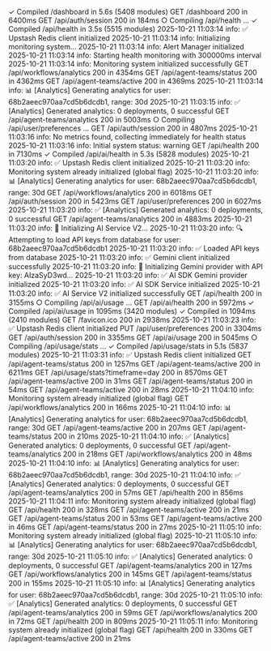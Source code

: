  ✓ Compiled /dashboard in 5.6s (5408 modules)
 GET /dashboard 200 in 6400ms
 GET /api/auth/session 200 in 184ms
 ○ Compiling /api/health ...
 ✓ Compiled /api/health in 3.5s (5515 modules)
2025-10-21 11:03:14 info:       ✅ Upstash Redis client initialized
2025-10-21 11:03:14 info:       Initializing monitoring system...
2025-10-21 11:03:14 info:       Alert Manager initialized
2025-10-21 11:03:14 info:       Starting health monitoring with 300000ms interval
2025-10-21 11:03:14 info:       Monitoring system initialized successfully
 GET /api/workflows/analytics 200 in 4354ms
 GET /api/agent-teams/status 200 in 4362ms
 GET /api/agent-teams/active 200 in 4369ms
2025-10-21 11:03:14 info:       📊 [Analytics] Generating analytics for user: 68b2aeec970aa7cd5b6dcdb1, range: 30d
2025-10-21 11:03:15 info:       ✅ [Analytics] Generated analytics: 0 deployments, 0 successful
 GET /api/agent-teams/analytics 200 in 5003ms
 ○ Compiling /api/user/preferences ...
 GET /api/auth/session 200 in 4807ms
2025-10-21 11:03:16 info:       No metrics found, collecting immediately for health status
2025-10-21 11:03:16 info:       Initial system status: warning
 GET /api/health 200 in 7130ms
 ✓ Compiled /api/ai/health in 5.3s (5828 modules)
2025-10-21 11:03:20 info:       ✅ Upstash Redis client initialized
2025-10-21 11:03:20 info:       Monitoring system already initialized (global flag)
2025-10-21 11:03:20 info:       📊 [Analytics] Generating analytics for user: 68b2aeec970aa7cd5b6dcdb1, range: 30d
 GET /api/workflows/analytics 200 in 6018ms
 GET /api/auth/session 200 in 5423ms
 GET /api/user/preferences 200 in 6027ms
2025-10-21 11:03:20 info:       ✅ [Analytics] Generated analytics: 0 deployments, 0 successful
 GET /api/agent-teams/analytics 200 in 4883ms
2025-10-21 11:03:20 info:       🔧 Initializing AI Service V2...
2025-10-21 11:03:20 info:       🔍 Attempting to load API keys from database for user: 68b2aeec970aa7cd5b6dcdb1
2025-10-21 11:03:20 info:       ✅ Loaded API keys from database
2025-10-21 11:03:20 info:       ✅ Gemini client initialized successfully
2025-10-21 11:03:20 info:       🔑 Initializing Gemini provider with API key: AIzaSyD3wd...
2025-10-21 11:03:20 info:       ✅ AI SDK Gemini provider initialized
2025-10-21 11:03:20 info:       ✅ AI SDK Service initialized
2025-10-21 11:03:20 info:       ✅ AI Service V2 initialized successfully
 GET /api/health 200 in 3155ms
 ○ Compiling /api/ai/usage ...
 GET /api/ai/health 200 in 5972ms
 ✓ Compiled /api/ai/usage in 1095ms (3420 modules)
 ✓ Compiled in 1094ms (2410 modules)
 GET /favicon.ico 200 in 2938ms
2025-10-21 11:03:23 info:       ✅ Upstash Redis client initialized
 PUT /api/user/preferences 200 in 3304ms
 GET /api/auth/session 200 in 3355ms
 GET /api/ai/usage 200 in 5045ms
 ○ Compiling /api/usage/stats ...
 ✓ Compiled /api/usage/stats in 5.1s (5837 modules)
2025-10-21 11:03:31 info:       ✅ Upstash Redis client initialized
 GET /api/agent-teams/status 200 in 1257ms
 GET /api/agent-teams/active 200 in 6211ms
 GET /api/usage/stats?timeframe=day 200 in 8570ms
 GET /api/agent-teams/active 200 in 31ms
 GET /api/agent-teams/status 200 in 54ms
 GET /api/agent-teams/active 200 in 28ms
2025-10-21 11:04:10 info:       Monitoring system already initialized (global flag)
 GET /api/workflows/analytics 200 in 166ms
2025-10-21 11:04:10 info:       📊 [Analytics] Generating analytics for user: 68b2aeec970aa7cd5b6dcdb1, range: 30d
 GET /api/agent-teams/active 200 in 207ms
 GET /api/agent-teams/status 200 in 210ms
2025-10-21 11:04:10 info:       ✅ [Analytics] Generated analytics: 0 deployments, 0 successful
 GET /api/agent-teams/analytics 200 in 218ms
 GET /api/workflows/analytics 200 in 48ms
2025-10-21 11:04:10 info:       📊 [Analytics] Generating analytics for user: 68b2aeec970aa7cd5b6dcdb1, range: 30d
2025-10-21 11:04:10 info:       ✅ [Analytics] Generated analytics: 0 deployments, 0 successful
 GET /api/agent-teams/analytics 200 in 57ms
 GET /api/health 200 in 856ms
2025-10-21 11:04:11 info:       Monitoring system already initialized (global flag)
 GET /api/health 200 in 328ms
 GET /api/agent-teams/active 200 in 21ms
 GET /api/agent-teams/status 200 in 53ms
 GET /api/agent-teams/active 200 in 46ms
 GET /api/agent-teams/status 200 in 27ms
2025-10-21 11:05:10 info:       Monitoring system already initialized (global flag)
2025-10-21 11:05:10 info:       📊 [Analytics] Generating analytics for user: 68b2aeec970aa7cd5b6dcdb1, range: 30d
2025-10-21 11:05:10 info:       ✅ [Analytics] Generated analytics: 0 deployments, 0 successful
 GET /api/agent-teams/analytics 200 in 127ms
 GET /api/workflows/analytics 200 in 145ms
 GET /api/agent-teams/status 200 in 155ms
2025-10-21 11:05:10 info:       📊 [Analytics] Generating analytics for user: 68b2aeec970aa7cd5b6dcdb1, range: 30d
2025-10-21 11:05:10 info:       ✅ [Analytics] Generated analytics: 0 deployments, 0 successful
 GET /api/agent-teams/analytics 200 in 59ms
 GET /api/workflows/analytics 200 in 72ms
 GET /api/health 200 in 809ms
2025-10-21 11:05:11 info:       Monitoring system already initialized (global flag)
 GET /api/health 200 in 330ms
 GET /api/agent-teams/active 200 in 21ms